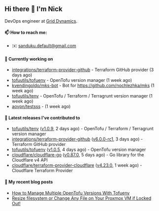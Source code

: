 ## Hi there 👋 I'm Nick

DevOps engineer at [Grid Dynamics](https://www.griddynamics.com/).

#### 📫 How to reach me:

- ✉️ sanduku.default@gmail.com

#### 👷 Currently working on


- [integrations/terraform-provider-github](https://github.com/integrations/terraform-provider-github) - Terraform GitHub provider (3 days ago)
- [tofuutils/tofuenv](https://github.com/tofuutils/tofuenv) - OpenTofu version manager (1 week ago)
- [kvendingoldo/mks-bot](https://github.com/kvendingoldo/mks-bot) - Bot for https://github.com/nochlezhka/mks (1 week ago)
- [tofuutils/tenv](https://github.com/tofuutils/tenv) - OpenTofu / Terraform / Terragrunt version manager (1 week ago)
- [aovpn/testsss](https://github.com/aovpn/testsss) -  (1 week ago)

#### 🔭 Latest releases I've contributed to

- [tofuutils/tenv](https://github.com/tofuutils/tenv) ([v1.0.9](https://github.com/tofuutils/tenv/releases/tag/v1.0.9), 2 days ago) - OpenTofu / Terraform / Terragrunt version manager
- [integrations/terraform-provider-github](https://github.com/integrations/terraform-provider-github) ([v6.0.0-rc1](https://github.com/integrations/terraform-provider-github/releases/tag/v6.0.0-rc1), 3 days ago) - Terraform GitHub provider
- [tofuutils/tofuenv](https://github.com/tofuutils/tofuenv) ([v1.0.5](https://github.com/tofuutils/tofuenv/releases/tag/v1.0.5), 4 days ago) - OpenTofu version manager
- [cloudflare/cloudflare-go](https://github.com/cloudflare/cloudflare-go) ([v0.87.0](https://github.com/cloudflare/cloudflare-go/releases/tag/v0.87.0), 5 days ago) - Go library for the Cloudflare v4 API
- [cloudflare/terraform-provider-cloudflare](https://github.com/cloudflare/terraform-provider-cloudflare) ([v4.23.0](https://github.com/cloudflare/terraform-provider-cloudflare/releases/tag/v4.23.0), 1 week ago) - Cloudflare Terraform Provider

#### 📜 My recent blog posts
- [How to Manage Multiple OpenTofu Versions With Tofuenv](https://hackernoon.com/how-to-manage-multiple-opentofu-versions-with-tofuenv)
- [Resize filesystem or Change Any File on Your Proxmox VM if Locked Out!](https://hackernoon.com/resize-filesystem-or-change-any-file-on-your-proxmox-vm-if-locked-out)
